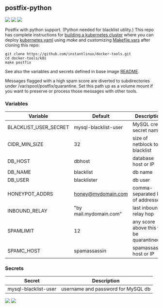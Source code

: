 ## postfix-python
[![](https://img.shields.io/docker/v/instantlinux/postfix-python?sort=date)](https://microbadger.com/images/instantlinux/postfix-python "Version badge") [![](https://images.microbadger.com/badges/image/instantlinux/postfix-python.svg)](https://microbadger.com/images/instantlinux/postfix-python "Image badge") [![](https://images.microbadger.com/badges/commit/instantlinux/postfix-python.svg)](https://microbadger.com/images/instantlinux/postfix-python "Commit badge")

Postfix with python support. (Python needed for blacklist utility.) This repo has complete instructions for
[building a kubernetes cluster](https://github.com/instantlinux/docker-tools/blob/master/k8s/README.md) where you can deploy [kubernetes.yaml](https://github.com/instantlinux/docker-tools/blob/master/images/postfix-python/kubernetes.yaml) using _make_ and customizing [Makefile.vars](https://github.com/instantlinux/docker-tools/blob/master/k8s/Makefile.vars) after cloning this repo:
~~~
git clone https://github.com/instantlinux/docker-tools.git
cd docker-tools/k8s
make postfix
~~~

See also the variables and secrets defined in base image [README](https://github.com/instantlinux/docker-tools/blob/master/images/postfix/README.md).

Messages flagged with a high spam score are diverted to subdirectories under /var/spool/postfix/quarantine. Set this path up as a volume mount if you want to preserve or process those messages with other tools.

### Variables

| Variable | Default | Description |
| -------- | ------- | ----------- |
| BLACKLIST_USER_SECRET | mysql-blacklist-user | MySQL cred secret name |
| CIDR_MIN_SIZE | 32 | size of netblock to blacklist |
| DB_HOST | dbhost | database host or IP |
| DB_NAME | blacklist | db name |
| DB_USER | blacklister | db user |
| HONEYPOT_ADDRS | honey@mydomain.com | comma-separated list of addresses |
| INBOUND_RELAY | "by mail.mydomain.com" | last inbound relay hop |
| SPAMLIMIT | 12 | any score above this will be quarantined |
| SPAMC_HOST | spamassassin | spamassassin host or IP |

### Secrets

| Secret | Description |
| ------ | ----------- |
| mysql-blacklist-user | username and password for MySQL db |

[![](https://images.microbadger.com/badges/license/instantlinux/postfix-python)](https://microbadger.com/images/instantlinux/postfix-python "License badge") [![](https://img.shields.io/badge/code-vdukhovni%2Fpostfix-blue.svg)](https://github.com/vdukhovni/postfix "Code repo")

